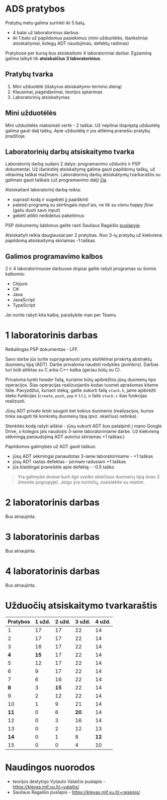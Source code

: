 # ADS pratybos

Pratybų metu galima surinkti iki 5 balų.
- 4 balai už laboratorinius darbus
- iki 1 balo už papildomus pasiekimus (mini užduotėlės, išankstiniai atsiskaitymai, kolegų ADT naudojimas, defektų radimas)

Pratybose per kursą bus atsiskaitomi 4 laboratoriniai darbai. Egzaminą galima laikyti tik **atsiskaičius 3 laboratorinius**.

## Pratybų tvarka

1. Mini užduotėlė (išskyrus atsiskaitymo termino dieną)
2. Klausimai, pageidavimai, teorijos aptarimas
3. Laboratorinių atsiskaitymas

## Mini užduotėlės

Mini užduotėlės maksimali vertė - 2 taškai. Už nepilnai išspręstą užduotėlę galima gauti dalį taškų. Apie užduotėlę ir jos atlikimą pranešiu pratybų pradžioje.

## Laboratorinių darbų atsiskaitymo tvarka

Laboratorinį darbą sudaro 2 dalys: programavimo užduotis ir PSP dokumentai. Už išankstinį atsiskaitymą galima gauti papildomų taškų, už vėlavimą taškai mažinami. Laboratorinių darbų atsiskaitymų tvarkaraštis su galimais gauti taškais (už programavimo dalį) [čia](##Užduočių-atsiskaitymo-tvarkaraštis).

Atsiskaitant laboratorinį darbą reikia:

- suprasti kodą ir sugebėti jį paaiškinti
- paleisti programą su skirtingais _input_'ais, ne tik su vienu _happy flow_ (galiu duoti savo _input_)
- gebėti atlikti nedidelius pakeitimus

PSP dokumentų šablonus galite rasti Sauliaus Ragaišio [puslapyje](https://klevas.mif.vu.lt/~ragaisis/ADS2019/index.html).

Atsiskaityti reikia daugiausiai per 2 pratybas. Nuo 3-ių pratybų už kiekviena papildomą atsiskaitymą skiriamas -1 taškas.

## Galimos programavimo kalbos

2 ir 4 laboratoriniuose darbuose drąsiai galite rašyti programas su šiomis kalbomis:

- Clojure
- C#
- Java
- JavaScript
- TypeScript

Jei norite rašyti kita kalba, parašykite man per Teams.

# 1 laboratorinis darbas

Reikalingas PSP dokumentas - LFF.

Savo darbe jūs turite suprogramuoti jums atsitiktinai priskirtą abstraktų duomenų tipą (ADT). Darbe privaloma naudoti rodykles _(pointers)_. Darbas turi būti atliktas su C arba C++ kalba (geriau būtų su C).

Privaloma turėti _header_ failą, kuriame būtų apibrėžtos jūsų duomenų tipo operacijos. Šias operacijas realizuojantis kodas tuomet aprašomas kitame faile. Pavyzdžiui, kuriant steką, galite sukurti failą `stack.h`, jame apibrėžti steko funkcijas (`create`, `push`, `pop` ir t.t.), o faile `stack.c` šias funkcijas realizuoti.

Jūsų ADT privalo leisti saugoti bet kokius duomenis (realizacijos, kurios tinka saugoti tik konkretų duomenų tipą (pvz. skaičius) netinka).

Stenkitės kodą rašyti aiškiai - jūsų sukurti ADT bus patalpinti į mano Google Drive, o kolegos jais naudosis 3-iame laboratoriniame darbe. Už kiekvieną sėkmingą panaudojimą ADT autoriui skiriamas +1 taškas:)

Papildomos galimybės už ADT gauti taškus:

- jūsų ADT sėkmingai panaudotas 3-iame laboratoriniame - +1 taškas
- jūsų ADT rastas defektas - pirmam radusiam +1 taškas
- jūs klaidingai pranešėte apie defektą - -0.5 taško

> Yra galimybė dviese kurti  _ilgo sveiko skaičiaus_ duomenų tipą (max 2 žmonės pogrupyje). Jeigu yra norinčių, susisiekite su manim.

# 2 laboratorinis darbas
Bus atnaujinta.

# 3 laboratorinis darbas
Bus atnaujinta.

# 4 laboratorinis darbas
Bus atnaujinta.

# Užduočių atsiskaitymo tvarkaraštis

| Pratybos  | 1 užd. | 2 užd. | 3 užd. | 4 užd. |
| --------- | ------ | ------ | ------ | ------ |
| 1   | 17  | 17  | 22  | 14  |
| 2   | 17  | 17  | 22  | 14  |
| 3   | 16  | 17  | 22  | 14  |
|**4**| **15**  | 17  | 22  | 14  |
| 5   | 12  | 17  | 22  | 14  |
| 6   | 9   | 17  | 22  | 14  |
| 7   | 6   | 16  | 22  | 14  |
| **8**   | 3   | **15**  | 22  | 14  |
| 9   | 2   | 12  | 22  | 14  |
| 10  | 1   | 9   | 21  | 14  |
| **11**  | 0   | 6   | **20**  | 14  |
| 12  | 0   | 3   | 16  | 14  |
| 13  | 0   | 2   | 12  | 13  |
| **14**  | 0   | 1   | 8   | **12**  |
| 15  | 0   | 0   | 4   | 10  |

# Naudingos nuorodos
- teorijos dėstytojo Vytauto Valaičio puslapis - https://klevas.mif.vu.lt/~valaitis/
- Sauliaus Ragaišio puslapis - https://klevas.mif.vu.lt/~ragaisis/